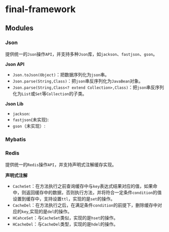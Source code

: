 # final-framework

## Modules

### Json

提供统一的`Json`操作`API`，并支持多种`Json`库，如`jackson`、`fastjson`、`gson`。

**Json API**

* `Json.toJson(Object)`：把数据序列化为`json`串。
* `Json.parse(String,Class)`：把`json`串反序列化为`JavaBean`对象。
* `Json.parse(String,Class<? extend Collection>,Class)`：把`json`串反序列化为`List`或`Set`等`Collection`的子类。

**Json Lib**

* `jackson`:
* `fastjson`(未实现):
* `gson`（未实现）:

### Mybatis


### Redis

提供统一的`Redis`操作`API`，并支持声明式注解缓存实现。

**声明式注解**

* `CacheSet`：在方法执行之前查询缓存中与`key`表达式结果对应的值，如果命中，则返回缓存中的数据，否则执行方法，并将符合一定条件`condition`的值设置到缓存中，支持设置`ttl`，实现的是`set`的操作。
* `CacheDel`：在方法执行之后，在满足条件`condition`的前提下，删除缓存中对应的`key`,实现的是`del`的操作。
* `HCahceSet`：与`CacheSet`类似，实现的是`hset`的操作。
* `HCacheDel`：与`CacheDel`类型，实现的是`hdel`的操作。